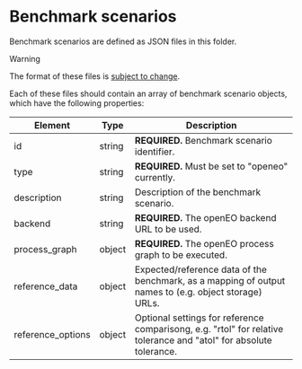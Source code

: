# Benchmark scenarios

Benchmark scenarios are defined as JSON files in this folder.

> [!WARNING]
> The format of these files is [subject to change](https://github.com/ESA-APEx/apex_algorithms/issues/14).


Each of these files should contain an array of benchmark scenario objects,
which have the following properties:



| Element         | Type         | Description                          |
| --------------- | ------------ | ------------------------------------ |
| id              | string       | **REQUIRED.** Benchmark scenario identifier. |
| type            | string       | **REQUIRED.** Must be set to "openeo" currently. |
| description     | string       | Description of the benchmark scenario.   |
| backend         | string       | **REQUIRED.** The openEO backend URL to be used. |
| process_graph   | object       | **REQUIRED.** The openEO process graph to be executed. |
| reference_data  | object       | Expected/reference data of the benchmark, as a mapping of output names to (e.g. object storage) URLs. |
| reference_options | object     | Optional settings for reference comparisong, e.g. "rtol" for relative tolerance and "atol" for absolute tolerance. |
